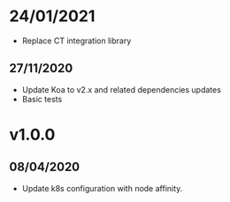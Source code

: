 # 24/01/2021

- Replace CT integration library

## 27/11/2020

- Update Koa to v2.x and related dependencies updates
- Basic tests

# v1.0.0

## 08/04/2020

- Update k8s configuration with node affinity.
